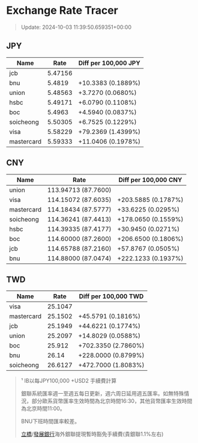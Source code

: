# Exchange Rate Tracer

> Update: 2024-10-03 11:39:50.659351+00:00

## JPY

| Name       |    Rate | Diff per 100,000 JPY   |
|------------|---------|------------------------|
| jcb        | 5.47156 |                        |
| bnu        | 5.4819  | +10.3383 (0.1889%)     |
| union      | 5.48563 | +3.7270 (0.0680%)      |
| hsbc       | 5.49171 | +6.0790 (0.1108%)      |
| boc        | 5.4963  | +4.5940 (0.0837%)      |
| soicheong  | 5.50305 | +6.7525 (0.1229%)      |
| visa       | 5.58229 | +79.2369 (1.4399%)     |
| mastercard | 5.59333 | +11.0406 (0.1978%)     |

## CNY

| Name       | Rate                | Diff per 100,000 CNY   |
|------------|---------------------|------------------------|
| union      | 113.94713	(87.7600) |                        |
| visa       | 114.15072	(87.6035) | +203.5885 (0.1787%)    |
| mastercard | 114.18434	(87.5777) | +33.6225 (0.0295%)     |
| soicheong  | 114.36241	(87.4413) | +178.0650 (0.1559%)    |
| hsbc       | 114.39335	(87.4177) | +30.9450 (0.0271%)     |
| boc        | 114.60000	(87.2600) | +206.6500 (0.1806%)    |
| jcb        | 114.65788	(87.2160) | +57.8767 (0.0505%)     |
| bnu        | 114.88000	(87.0474) | +222.1233 (0.1937%)    |

## TWD

| Name       |    Rate | Diff per 100,000 TWD   |
|------------|---------|------------------------|
| visa       | 25.1047 |                        |
| mastercard | 25.1502 | +45.5791 (0.1816%)     |
| jcb        | 25.1949 | +44.6221 (0.1774%)     |
| union      | 25.2097 | +14.8029 (0.0588%)     |
| boc        | 25.912  | +702.3350 (2.7860%)    |
| bnu        | 26.14   | +228.0000 (0.8799%)    |
| soicheong  | 26.6127 | +472.7000 (1.8083%)    |


> ¹ IB以每JPY100,000 +USD2 手續費計算
>
> 銀聯系統匯率週一至週五每日更新，週六周日延用週五匯率。如無特殊情況，部分歐系貨幣匯率生效時間為北京時間16:30，其他貨幣匯率生效時間為北京時間11:00。
>
> BNU下班時間匯率較差。
>
> [立橋](https://www.wlbank.com.mo/uploads/ueditor/file/20181211/1544536513900230.pdf)/[發展銀行](https://www.mdb.com.mo/Service_Charges_20230728.pdf)海外銀聯提現暫時豁免手續費(貴銀聯1.1%左右)


